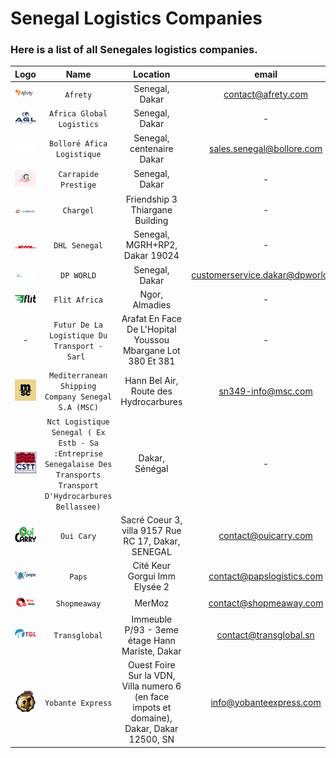 # Senegal Logistics Companies
### Here is a list of all Senegales logistics companies.

|              Logo              |                                                        Name                                                         |                                          Location                                          |              email               |                     website                     |            phone            |
|:------------------------------:|:-------------------------------------------------------------------------------------------------------------------:|:------------------------------------------------------------------------------------------:|:--------------------------------:|:-----------------------------------------------:|:---------------------------:|
| ![img.png]( assets/img_2.png)  |                                                      `Afrety`                                                       |                                       Senegal, Dakar                                       |        contact@afrety.com        |             https://www.afrety.com/             |          338644037          |
| ![img.png]( assets/img_12.png) |                                              `Africa Global Logistics`                                              |                                       Senegal, Dakar                                       |                -                 |            https://www.aglgroup.com/            |         33188871000         |
| ![img.png]( assets/img_11.png) |                                             `Bolloré Afica Logistique`                                              |                                 Senegal, centenaire Dakar                                  |    sales.senegal@bollore.com     |  https://www.bollore-transport-logistics.com/   |          338390000          |
|  ![img.png](assets/img_6.png)  |                                                `Carrapide Prestige`                                                 |                                       Senegal, Dakar                                       |                -                 |         https://carrapideprestige.com/          |        221338200666         |
| ![img.png]( assets/img_1.png)  |                                                      `Chargel`                                                      |                              Friendship 3 Thiargane Building                               |                -                 |             https://www.chargel.me/             |          339232222          |
| ![img.png]( assets/img_7.png)  |                                                    `DHL Senegal`                                                    |                               Senegal, MGRH+RP2, Dakar 19024                               |                -                 |       https://www.dhl.com/sn-fr/home.html       |          338691111          |
| ![img.png]( assets/img_10.png) |                                                     `DP WORLD`                                                      |                                       Senegal, Dakar                                       | customerservice.dakar@dpworld.sn |          https://www.dpworld.com/dakar          |          338890820          |
|  ![img.png](assets/img_9.png)  |                                                    `Flit Africa`                                                    |                                       Ngor, Almadies                                       |                -                 |             https://flitafrica.com/             |        221777612689         |
|               -                |                                    `Futur De La Logistique Du Transport - Sarl `                                    |                Arafat En Face De L'Hopital Youssou Mbargane Lot 380 Et 381                 |                -                 |                        -                        |          775465052          |
| ![img.png]( assets/img_13.png) |                                 `Mediterranean Shipping Company Senegal S.A (MSC)`                                  |                           Hann Bel Air, Route des Hydrocarbures                            |        sn349-info@msc.com        |              https://www.msc.com/               |        221338590101         |
| ![img.png]( assets/img_14.png) | `Nct Logistique Senegal ( Ex Estb - Sa :Entreprise Senegalaise Des Transports Transport D'Hydrocarbures Bellassee)` |                                       Dakar, Sénégal                                       |                -                 |             http://cstt-ao.com/en/              |        221338493949         |
| ![img.png]( assets/img_4.png)  |                                                     `Oui Cary`                                                      |                    Sacré Coeur 3, villa 9157 Rue RC 17, Dakar, SENEGAL                     |       contact@ouicarry.com       |            https://www.ouicarry.com/            |        221774661616         |
|   ![img.png](assets/img.png)   |                                                       `Paps`                                                        |                               Cité Keur Gorgui Imm Elysée 2                                |    contact@papslogistics.com     |           https://papslogistics.com/            |        221339232323         |
| ![img.png]( assets/img_3.png)  |                                                    `Shopmeaway`                                                     |                                           MerMoz                                           |      contact@shopmeaway.com      |           https://www.shopmeaway.com/           |              -              |
|  ![img.png](assets/img_8.png)  |                                                    `Transglobal`                                                    |                       Immeuble P/93 - 3eme étage Hann Mariste, Dakar                       |      contact@transglobal.sn      | https://www.transglobal.sn/groupage-degroupage/ |        221338320309         |
| ![img.png]( assets/img_5.png)  |                                                  `Yobante Express`                                                  | Ouest Foire Sur la VDN, Villa numero 6 (en face impots et domaine), Dakar, Dakar 12500, SN |     info@yobanteexpress.com      |    https://www.yobanteexpress.com/#/accueil     | 221338248142 - 221785327909 |

